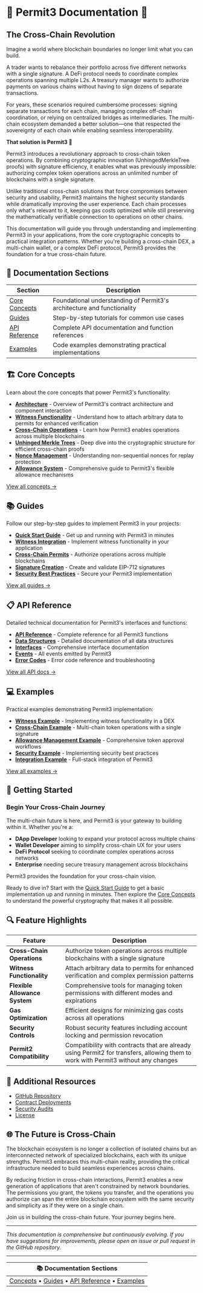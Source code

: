 # 🔏 Permit3 Documentation 📖

## The Cross-Chain Revolution

Imagine a world where blockchain boundaries no longer limit what you can build. 

A trader wants to rebalance their portfolio across five different networks with a single signature. A DeFi protocol needs to coordinate complex operations spanning multiple L2s. A treasury manager wants to authorize payments on various chains without having to sign dozens of separate transactions.

For years, these scenarios required cumbersome processes: signing separate transactions for each chain, managing complex off-chain coordination, or relying on centralized bridges as intermediaries. The multi-chain ecosystem demanded a better solution—one that respected the sovereignty of each chain while enabling seamless interoperability.

**That solution is Permit3 🔏**

Permit3 introduces a revolutionary approach to cross-chain token operations. By combining cryptographic innovation (UnhingedMerkleTree proofs) with signature efficiency, it enables what was previously impossible: authorizing complex token operations across an unlimited number of blockchains with a single signature.

Unlike traditional cross-chain solutions that force compromises between security and usability, Permit3 maintains the highest security standards while dramatically improving the user experience. Each chain processes only what's relevant to it, keeping gas costs optimized while still preserving the mathematically verifiable connection to operations on other chains.

This documentation will guide you through understanding and implementing Permit3 in your applications, from the core cryptographic concepts to practical integration patterns. Whether you're building a cross-chain DEX, a multi-chain wallet, or a complex DeFi protocol, Permit3 provides the foundation for a true cross-chain future.

## 📑 Documentation Sections

| Section | Description |
|---------|-------------|
| [Core Concepts](#core-concepts) | Foundational understanding of Permit3's architecture and functionality |
| [Guides](#guides) | Step-by-step tutorials for common use cases |
| [API Reference](#api-reference) | Complete API documentation and function references |
| [Examples](#examples) | Code examples demonstrating practical implementations |

<a id="core-concepts"></a>
## 🏗️ Core Concepts

Learn about the core concepts that power Permit3's functionality:

- [**Architecture**](./concepts/architecture.md) - Overview of Permit3's contract architecture and component interaction
- [**Witness Functionality**](./concepts/witness-functionality.md) - Understand how to attach arbitrary data to permits for enhanced verification
- [**Cross-Chain Operations**](./concepts/cross-chain-operations.md) - Learn how Permit3 enables operations across multiple blockchains
- [**Unhinged Merkle Trees**](./concepts/unhinged-merkle-tree.md) - Deep dive into the cryptographic structure for efficient cross-chain proofs
- [**Nonce Management**](./concepts/nonce-management.md) - Understanding non-sequential nonces for replay protection
- [**Allowance System**](./concepts/allowance-system.md) - Comprehensive guide to Permit3's flexible allowance mechanisms

[View all concepts →](./concepts/README.md)

<a id="guides"></a>
## 📚 Guides

Follow our step-by-step guides to implement Permit3 in your projects:

- [**Quick Start Guide**](./guides/quick-start.md) - Get up and running with Permit3 in minutes
- [**Witness Integration**](./guides/witness-integration.md) - Implement witness functionality in your application
- [**Cross-Chain Permits**](./guides/cross-chain-permit.md) - Authorize operations across multiple blockchains
- [**Signature Creation**](./guides/signature-creation.md) - Create and validate EIP-712 signatures
- [**Security Best Practices**](./guides/security-best-practices.md) - Secure your Permit3 implementation

[View all guides →](./guides/README.md)

<a id="api-reference"></a>
## 📋 API Reference

Detailed technical documentation for Permit3's interfaces and functions:

- [**API Reference**](./api/api-reference.md) - Complete reference for all Permit3 functions
- [**Data Structures**](./api/data-structures.md) - Detailed documentation of all data structures
- [**Interfaces**](./api/interfaces.md) - Comprehensive interface documentation
- [**Events**](./api/events.md) - All events emitted by Permit3
- [**Error Codes**](./api/error-codes.md) - Error code reference and troubleshooting

[View all API docs →](./api/README.md)

<a id="examples"></a>
## 💻 Examples

Practical examples demonstrating Permit3 implementation:

- [**Witness Example**](./examples/witness-example.md) - Implementing witness functionality in a DEX
- [**Cross-Chain Example**](./examples/cross-chain-example.md) - Multi-chain token operations with a single signature
- [**Allowance Management Example**](./examples/allowance-management-example.md) - Comprehensive token approval workflows
- [**Security Example**](./examples/security-example.md) - Implementing security best practices
- [**Integration Example**](./examples/integration-example.md) - Full-stack integration of Permit3

[View all examples →](./examples/README.md)

<a id="getting-started"></a>
## 🚀 Getting Started

### Begin Your Cross-Chain Journey

The multi-chain future is here, and Permit3 is your gateway to building within it. Whether you're a:

- **DApp Developer** looking to expand your protocol across multiple chains
- **Wallet Developer** aiming to simplify cross-chain UX for your users
- **DeFi Protocol** seeking to coordinate complex operations across networks
- **Enterprise** needing secure treasury management across blockchains

Permit3 provides the foundation for your cross-chain vision.

Ready to dive in? Start with the [Quick Start Guide](./guides/quick-start.md) to get a basic implementation up and running in minutes. Then explore the [Core Concepts](./concepts/README.md) to understand the powerful cryptography that makes it all possible.

## 🔍 Feature Highlights

| Feature | Description |
|---------|-------------|
| **Cross-Chain Operations** | Authorize token operations across multiple blockchains with a single signature |
| **Witness Functionality** | Attach arbitrary data to permits for enhanced verification and complex permission patterns |
| **Flexible Allowance System** | Comprehensive tools for managing token permissions with different modes and expirations |
| **Gas Optimization** | Efficient designs for minimizing gas costs across all operations |
| **Security Controls** | Robust security features including account locking and permission revocation |
| **Permit2 Compatibility** | Compatibility with contracts that are already using Permit2 for transfers, allowing them to work with Permit3 without any changes |

## 🔧 Additional Resources

- [GitHub Repository](https://github.com/permit3/permit3)
- [Contract Deployments](./api/api-reference.md#contract-deployments)
- [Security Audits](./concepts/architecture.md#security-audits)
- [License](../LICENSE)

## 🌐 The Future is Cross-Chain

The blockchain ecosystem is no longer a collection of isolated chains but an interconnected network of specialized blockchains, each with its unique strengths. Permit3 embraces this multi-chain reality, providing the critical infrastructure needed to build seamless experiences across chains.

By reducing friction in cross-chain interactions, Permit3 enables a new generation of applications that aren't constrained by network boundaries. The permissions you grant, the tokens you transfer, and the operations you authorize can span the entire blockchain ecosystem with the same security and simplicity as if they were on a single chain.

Join us in building the cross-chain future. Your journey begins here.

---

*This documentation is comprehensive but continuously evolving. If you have suggestions for improvements, please open an issue or pull request in the GitHub repository.*

---

| 📚 Documentation Sections |
|:------------------------:|
| [Concepts](/docs/concepts/README.md) • [Guides](/docs/guides/README.md) • [API Reference](/docs/api/README.md) • [Examples](/docs/examples/README.md) |